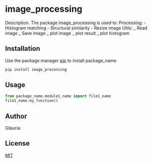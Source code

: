 # image_processing

Description. 
The package image_processing is used to:
	Processing:
		- Histogram matching
		- Structural similarity
		- Resize image
	Utils:
		_ Read image
	 	_ Save image
		_ plot image
		_ plot result
		_ plot histogram

## Installation

Use the package manager [pip](https://pip.pypa.io/en/stable/) to install package_name

```bash
pip install image_processing
```

## Usage

```python
from package_name.module1_name import file1_name
file1_name.my_function()
```

## Author
Gláucia

## License
[MIT](https://choosealicense.com/licenses/mit/)